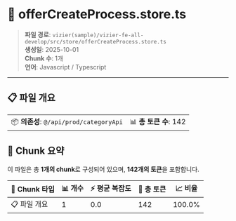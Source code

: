 # 📄 offerCreateProcess.store.ts

> **파일 경로**: `vizier(sample)/vizier-fe-all-develop/src/store/offerCreateProcess.store.ts`  
> **생성일**: 2025-10-01  
> **Chunk 수**: 1개  
> **언어**: Javascript / Typescript
---


## 📋 파일 개요

| | |
|--|--|
| 📦 **의존성**: `@/api/prod/categoryApi` | 📊 **총 토큰 수**: 142 |






## 🧩 Chunk 요약

이 파일은 총 **1개의 chunk**로 구성되어 있으며, **142개의 토큰**을 포함합니다.

| 🧩 Chunk 타입 | 📊 개수 | ⚡ 평균 복잡도 | 📝 총 토큰 | 📈 비율 |
|---------------|--------|-------------|----------|--------|
| 📋 파일 개요 | 1 | 0.0 | 142 | 100.0% |

